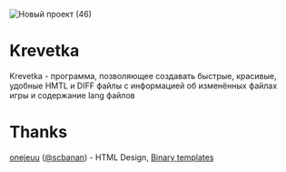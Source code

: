 ![Новый проект (46)](https://github.com/user-attachments/assets/ee326cdc-a610-4473-998f-990ed3971d2a)
# Krevetka
Krevetka - программа, позволяющее создавать быстрые, красивые, удобные HMTL и DIFF файлы с информацией об изменённых файлах игры и содержание lang файлов

# Thanks
[onejeuu](https://github.com/onejeuu) ([@scbanan](t.me/scbanan)) - HTML Design, [Binary templates](https://github.com/onejeuu/sc-file/blob/4.0-dev/templates/DIRMAP.bt)
